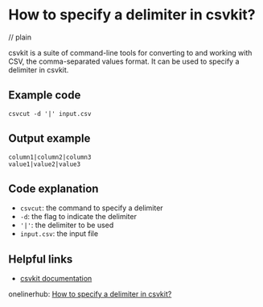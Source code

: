# How to specify a delimiter in csvkit?
// plain

csvkit is a suite of command-line tools for converting to and working with CSV, the comma-separated values format. It can be used to specify a delimiter in csvkit.

## Example code

```
csvcut -d '|' input.csv
```

## Output example

```
column1|column2|column3
value1|value2|value3
```

## Code explanation

- `csvcut`: the command to specify a delimiter
- `-d`: the flag to indicate the delimiter
- `'|'`: the delimiter to be used
- `input.csv`: the input file

## Helpful links
- [csvkit documentation](https://csvkit.readthedocs.io/en/latest/)

onelinerhub: [How to specify a delimiter in csvkit?](https://onelinerhub.com/csvkit/how-to-specify-a-delimiter-in-csvkit)